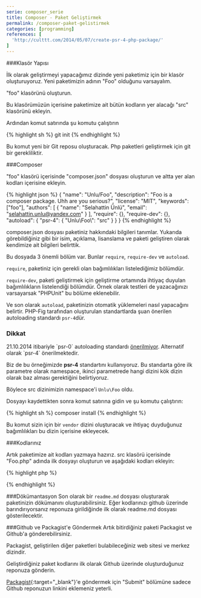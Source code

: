 ```yaml
---
serie: composer_serie
title: Composer - Paket Geliştirmek
permalink: /composer-paket-gelistirmek
categories: [programming]
references: [
  'http://culttt.com/2014/05/07/create-psr-4-php-package/'
]
---
```


###Klasör Yapısı

İlk olarak geliştirmeyi yapacağımız dizinde yeni paketimiz için bir klasör oluşturuyoruz.
Yeni paketimizin adının "Foo" olduğunu varsayalım. 

"foo" klasörünü oluşturun.

Bu klasörümüzün içerisine paketimize ait bütün kodların yer alacağı "src" klasörünü ekleyin. 

Ardından komut satırında şu komutu çalıştırın

{% highlight sh %}
   git init
{% endhighlight %}

Bu komut yeni bir Git reposu oluşturacak. Php paketleri geliştirmek için git bir gerekliliktir.

###Composer

"foo" klasörü içerisinde "composer.json" dosyası oluşturun ve altta yer alan kodları içerisine ekleyin.

{% highlight json %}
{
    "name": "Unlu/Foo",
    "description": "Foo is a composer package. Uhh are you serious?",
    "license": "MIT",
    "keywords": ["foo"],
    "authors": [
        {
            "name": "Selahattin Ünlü",
            "email": "selahattin.unlu@yandex.com"
        }
    ],
    "require": {},
    "require-dev": {},
    "autoload": {
        "psr-4": {
            "Unlu\\Foo\\": "src"
        }
    }
}
{% endhighlight %}

composer.json dosyası paketiniz hakkındaki bilgileri tanımlar. 
Yukarıda görebildiğiniz gibi bir isim, açıklama, lisanslama ve paketi geliştiren olarak 
kendimize ait bilgileri belirttik.

Bu dosyada 3 önemli bölüm var. Bunlar `require`, `require-dev` ve `autoload`.

`require`, paketiniz için gerekli olan bağımlılıkları listelediğimiz bölümdür.

`require-dev`, paketi geliştirmek için geliştirme ortamında ihtiyaç duyulan bağımlılıkların
listelendiği bölümdür. Örnek olarak testleri de yazacağınızı varsayarsak 
"PHPUnit" bu bölüme eklenebilir.

Ve son olarak `autoload`, paketinizin otomatik yüklemeleri nasıl yapacağını belirtir.
PHP-Fig tarafından oluşturulan standartlarda şuan önerilen autoloading standardı `psr-4`dür.

<div class="alert"> 
   <h3>Dikkat</h3>
   21.10.2014 itibariyle `psr-0` autoloading standardı <a href="http://www.php-fig.org/psr/psr-0/" target="_blank">önerilmiyor</a>. Alternatif olarak `psr-4` önerilmektedir.
</div>

Biz de bu örneğimizde **psr-4** standartını kullanıyoruz. Bu standarta göre ilk parametre olarak namespace, ikinci parametrede hangi dizini kök dizin olarak baz alması gerektiğini belirtiyoruz. 

Böylece src dizinimizin namespace'i `Unlu\Foo` oldu.

Dosyayı kaydettikten sonra komut satırına gidin ve şu komutu çalıştırın:

{% highlight sh %}
   composer install
{% endhighlight %}

Bu komut sizin için bir `vendor` dizini oluşturacak ve ihtiyaç duyduğunuz bağımlılıkları bu dizin içerisine ekleyecek.

###Kodlarınız

Artık paketimize ait kodları yazmaya hazırız. src klasörü içerisinde "Foo.php" adında ilk dosyayı oluşturun ve
aşağıdaki kodları ekleyin:

{% highlight php %}
  <?php 
    namespace Unlu\Foo;
 
    class Foo 
    {
 
      public function sayHello()
      {
        echo 'Hello!';
      }
    }
  ?>
{% endhighlight %}

###Dökümantasyon
Son olarak bir `readme.md` dosyası oluşturarak paketinizin dökümanını oluşturabilirsiniz.
Eğer kodlarınızı github üzerinde barındırıyorsanız reponuza girildiğinde 
ilk olarak readme.md dosyası gösterilecektir.

###Github ve Packagist'e Göndermek
Artık bitirdiğiniz paketi Packagist ve Github'a gönderebilirsiniz.

Packagist, geliştirilen diğer paketleri bulabileceğiniz web sitesi ve merkez dizindir.

Geliştirdiğiniz paket kodlarını ilk olarak Github üzerinde oluşturduğunuz reponuza gönderin.

[Packagist](http://packagist.org){:target="_blank"}'e göndermek için "Submit" bölümüne sadece Github reponuzun linkini
eklemeniz yeterli.


